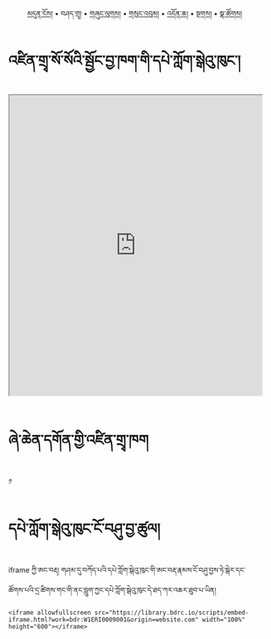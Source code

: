 <p align="center">
  <a href="https://bdrc-reader.github.io/shechen/">མདུན་ངོས།</a> • <span>བཤད་གྲྭ།</span> • <a href="https://bdrc-reader.github.io/shechen/shunglug">གཞུང་ལུགས།</a>  • <a href="https://bdrc-reader.github.io/shechen/sungbum">གསུང་འབུམ།</a> • <a href="https://bdrc-reader.github.io/shechen/doncha">འདོན་ཆ།</a> • <a href="https://bdrc-reader.github.io/shechen/tantra">སྔགས།</a> •  <a href="https://bdrc-reader.github.io/shechen/natsok">སྣ་ཚོགས།</a></p>

# འཛིན་གྲྭ་སོ་སོའི་སྦྱོང་བྱ་ཁག་གི་དཔེ་ཀློག་སྒེའུ་ཁུང་།


<iframe allowfullscreen src="https://library.bdrc.io/scripts/embed-iframe.html?work=bdr:W1ERI0009001&origin=website.com" width="100%" height="600"></iframe>

<br>
<br>

# ཞེ་ཆེན་དགོན་གྱི་འཛིན་གྲྭ་ཁག

༡

# དཔེ་ཀློག་སྒེའུ་ཁུང་ངོ་བཤུ་བྱ་ཚུལ།

iframe ཀྱི་ཨང་བརྡ། གཤམ་དུ་བཀོད་པའི་དཔེ་ཀློག་སྒེའུ་ཁུང་གི་ཨང་བརྡ་རྣམས་ངོ་བཤུ་བྱས་ཏེ་སྒེར་དང་ཚོགས་པའི་དྲ་ཚིགས་གང་གི་ནང་བླུག་ཀྱང་དཔེ་ཀློག་སྒེའུ་ཁུང་དེ་ཐད་ཀར་འཆར་ཐུབ་པ་ཡིན།

```
<iframe allowfullscreen src="https://library.bdrc.io/scripts/embed-iframe.html?work=bdr:W1ERI0009001&origin=website.com" width="100%" height="600"></iframe>
```

